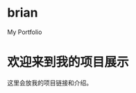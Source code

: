 # brian
My Portfolio
<!DOCTYPE html>
<html lang="zh">
<head>
  <meta charset="UTF-8">
  <title>我的作品集</title>
</head>
<body>
  <h1>欢迎来到我的项目展示</h1>
  <p>这里会放我的项目链接和介绍。</p>
</body>
</html>
